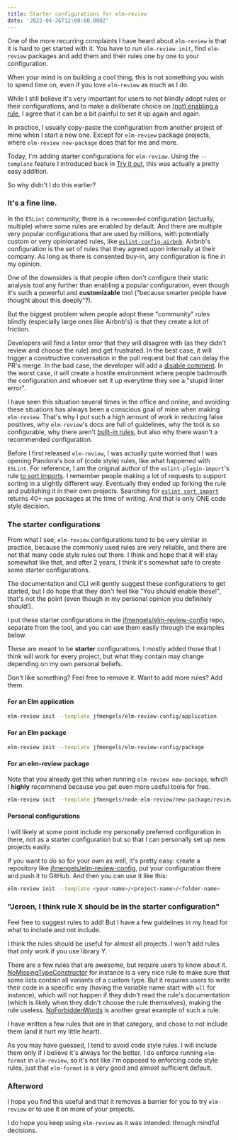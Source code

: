 ```yaml
---
title: Starter configurations for elm-review
date: '2022-04-26T12:00:00.000Z'
---
```


One of the more recurring complaints I have heard about `elm-review` is that it is hard to get started with it. You have
to run `elm-review init`, find `elm-review` packages and add them and their rules one by one to your configuration.

When your mind is on building a cool thing, this is not something you wish to spend time on, even if you love `elm-review` as much as I do.

While I still believe it's very important for users to not blindly adopt rules or their configurations, and to make
a deliberate choice on [(not) enabling a rule](https://package.elm-lang.org/packages/jfmengels/elm-review/latest/#when-to-write-or-enable-a-rule),
I agree that it can be a bit painful to set it up again and again.

In practice, I usually copy-paste the configuration from another project of mine when I start a new one.
Except for `elm-review` package projects, where `elm-review new-package` does that for me and more.

Today, I'm adding starter configurations for `elm-review`. Using the `--template` feature I introduced back in [Try it out](/2.3.0-just-try-it-out), this was actually a pretty easy addition.

So why didn't I do this earlier?

### It's a fine line.

In the `ESLint` community, there is a `recommended` configuration (actually, multiple) where some rules are enabled by
default. And there are multiple very popular configurations that are used by millions, with potentially custom or very
opinionated rules, like [`eslint-config-airbnb`](https://www.npmjs.com/package/eslint-config-airbnb). Airbnb's
configuration is the set of rules that they agreed upon internally at their company. As long as there is consented
buy-in, any configuration is fine in my opinion.

One of the downsides is that people often don't configure their static analysis tool any further than enabling a popular
configuration, even though it's such a powerful and **customizable** tool ("because smarter people
have thought about this deeply"?).

But the biggest problem when people adopt these "community" rules blindly (especially large ones like Airbnb's) is that they create a lot of friction.

Developers will find a linter error that they will disagree with (as they didn't review and choose the rule) and get frustrated. In the best case, it will trigger a
constructive conversation in the pull request but that can delay the PR's merge. In the bad case, the developer will add a
[disable comment](/disable-comments). In the worst case, it will create a hostile environment where people badmouth the
configuration and whoever set it up everytime they see a "stupid linter error".

I have seen this situation several times in the office and online, and avoiding these situations has always been a
conscious goal of mine when making `elm-review`. That's why I put such a high amount of work in reducing false positives,
why `elm-review`'s docs are full of guidelines, why the tool is so configurable,
why there aren't [built-in rules](https://github.com/jfmengels/elm-review/blob/master/documentation/design/no-built-in-rules.md),
but also why there wasn't a recommended configuration.

Before I first released `elm-review`, I was actually quite worried that I was opening Pandora's box of (code style) rules,
like what happened with `ESLint`. For reference, I am the original author of the `eslint-plugin-import`'s rule [to sort imports](https://github.com/import-js/eslint-plugin-import/blob/HEAD/docs/rules/order.md).
I remember people making a lot of requests to support sorting in a slightly different way. Eventually they ended up
forking the rule and publishing it in their own projects. Searching for [`eslint sort import`](https://www.npmjs.com/search?q=eslint%20sort%20import)
returns 40+ `npm` packages at the time of writing. And that is only ONE code style decision.


### The starter configurations

From what I see, `elm-review` configurations tend to be very similar in practice, because the commonly used rules are
very reliable, and there are not that many code style rules out there.
I think and hope that it will stay somewhat like that, and after 2 years, I think it's somewhat safe to create some starter configurations.

The documentation and CLI will gently suggest these configurations to get started, but I do hope that they don't feel
like "You should enable these!", that's not the point (even though in my personal opinion you definitely should!).

I put these starter configurations in the [jfmengels/elm-review-config](https://github.com/jfmengels/elm-review-config)
repo, separate from the tool, and you can use them easily through the examples below.

These are meant to be **starter** configurations. I mostly added those that I think will work for every project, but what
they contain may change depending on my own personal beliefs.

Don't like something? Feel free to remove it. Want to add more rules? Add them.


#### For an Elm application

```bash
elm-review init --template jfmengels/elm-review-config/application
```

#### For an Elm package

```bash
elm-review init --template jfmengels/elm-review-config/package
```

#### For an elm-review package

Note that you already get this when running `elm-review new-package`, which I **highly** recommend because you get even more useful tools for free.

```bash
elm-review init --template jfmengels/node-elm-review/new-package/review-config-templates/2.3.0
```

#### Personal configurations

I will likely at some point include my personally preferred configuration in there, not as a starter
configuration but so that I can personally set up new projects easily.

If you want to do so for your own as well, it's pretty easy: create a repository like [jfmengels/elm-review-config](https://github.com/jfmengels/elm-review-config),
put your configuration there and push it to GitHub. And then you can use it like this:

```bash
elm-review init --template <your-name>/<project-name>/<folder-name>
```

### "Jeroen, I think rule X should be in the starter configuration"

Feel free to suggest rules to add! But I have a few guidelines in my head for what to include and not include.

I think the rules should be useful for almost all projects. I won't add rules that only work if you use library Y.

There are a few rules that are awesome, but require users to know about it.
[NoMissingTypeConstructor](https://package.elm-lang.org/packages/Arkham/elm-review-no-missing-type-constructor/latest/NoMissingTypeConstructor)
for instance is a very nice rule to make sure that some lists contain all variants of a custom type.
But it requires users to write their code in a specific way (having the variable name start with `all` for instance),
which will not happen if they didn't read the rule's documentation (which is likely when they didn't choose the rule themselves),
making the rule useless. [NoForbiddenWords](https://package.elm-lang.org/packages/sparksp/elm-review-forbidden-words/latest/NoForbiddenWords)
is another great example of such a rule.

I have written a few rules that are in that category, and chose to not include them (and it hurt my little heart).

As you may have guessed, I tend to avoid code style rules. I will include them only if I believe it's always for the
better. I do enforce running `elm-format` in `elm-review`, so it's not like I'm opposed to enforcing code style rules,
just that `elm-format` is a very good and almost sufficient default.


### Afterword

I hope you find this useful and that it removes a barrier for you to try `elm-review` or to use it on more of your projects.

I do hope you keep using `elm-review` as it was intended: through mindful decisions.